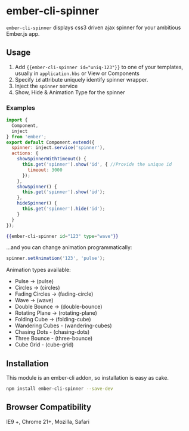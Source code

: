 # ember-cli-spinner

`ember-cli-spinner` displays css3 driven ajax spinner for your ambitious Ember.js app.

## Usage

1. Add `{{ember-cli-spinner id="uniq-123"}}` to one of your templates, usually in `application.hbs` or View or Components
2. Specify `id` attribute uniquely identify spinner wrapper.
2. Inject the `spinner` service
3. Show, Hide & Animation Type for the spinner

### Examples

```js
import {
  Component,
  inject
} from 'ember';
export default Component.extend({
  spinner: inject.service('spinner'),
  actions: {
    showSpinnerWithTimeout() {
      this.get('spinner').show('id', { //Provide the unique id
        timeout: 3000
      });
    },
    showSpinner() {
      this.get('spinner').show('id');
    },
    hideSpinner() {
      this.get('spinner').hide('id');
    }
  }
});
```

```handlebars
{{ember-cli-spinner id="123" type="wave"}}
```

...and you can change animation programmatically:

```js
spinner.setAnimation('123', 'pulse');
```

Animation types available:

- Pulse -> (pulse)
- Circles -> (circles)
- Fading Circles -> (fading-circle)
- Wave -> (wave)
- Double Bounce -> (double-bounce)
- Rotating Plane -> (rotating-plane)
- Folding Cube -> (folding-cube)
- Wandering Cubes - (wandering-cubes)
- Chasing Dots - (chasing-dots)
- Three Bounce - (three-bounce)
- Cube Grid - (cube-grid)


## Installation

This module is an ember-cli addon, so installation is easy as cake.

```sh
npm install ember-cli-spinner --save-dev
```

## Browser Compatibility

IE9 +, Chrome 21+, Mozilla, Safari
